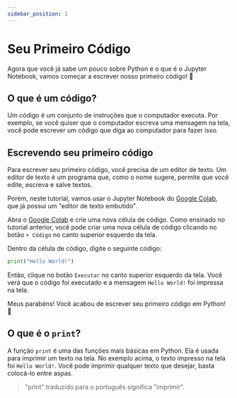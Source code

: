 ```yaml
---
sidebar_position: 1
---
```


# Seu Primeiro Código

Agora que você já sabe um pouco sobre Python e o que é o Jupyter Notebook, vamos começar a escrever nosso primeiro código! 🙌

## O que é um código?

Um código é um conjunto de instruções que o computador executa. Por exemplo, se você quiser que o computador escreva uma mensagem na tela, você pode escrever um código que diga ao computador para fazer isso.

## Escrevendo seu primeiro código

Para escrever seu primeiro código, você precisa de um editor de texto. Um editor de texto é um programa que, como o nome sugere, permite que você edite, escreva e salve textos.

Porém, neste tutorial, vamos usar o Jupyter Notebook do [Google Colab](https://colab.research.google.com/), que já possui um "editor de texto embutido".

Abra o [Google Colab](https://colab.research.google.com/) e crie uma nova célula de código. Como ensinado no tutorial anterior, você pode criar uma nova célula de código clicando no botão `+ Código` no canto superior esquerdo da tela.

Dentro da célula de código, digite o seguinte código:

```python
print("Hello World!")
```

Então, clique no botão `Executar` no canto superior esquerdo da tela. Você verá que o código foi executado e a mensagem `Hello World!` foi impressa na tela.

Meus parabéns! Você acabou de escrever seu primeiro código em Python! 🎉

## O que é o `print`?

A função `print` é uma das funções mais básicas em Python. Ela é usada para imprimir um texto na tela. No exemplo acima, o texto impresso na tela foi `Hello World!`. Você pode imprimir qualquer texto que desejar, basta colocá-lo entre aspas.

> "print" traduzido para o português significa "imprimir".
